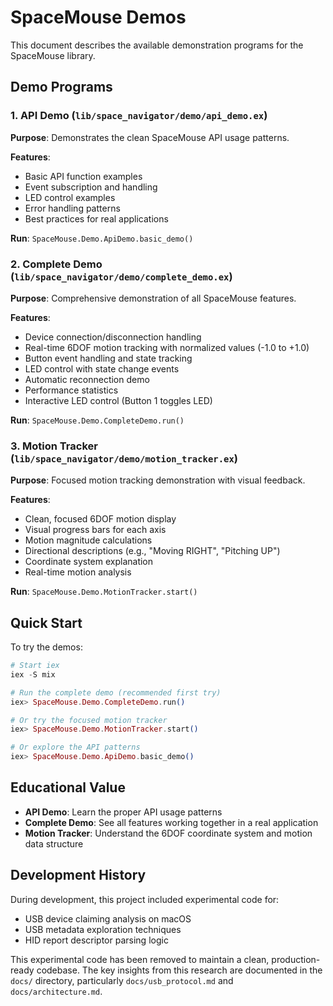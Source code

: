 # SpaceMouse Demos

This document describes the available demonstration programs for the SpaceMouse library.

## Demo Programs

### 1. API Demo (`lib/space_navigator/demo/api_demo.ex`)

**Purpose**: Demonstrates the clean SpaceMouse API usage patterns.

**Features**:
- Basic API function examples
- Event subscription and handling
- LED control examples
- Error handling patterns
- Best practices for real applications

**Run**: `SpaceMouse.Demo.ApiDemo.basic_demo()`

### 2. Complete Demo (`lib/space_navigator/demo/complete_demo.ex`)

**Purpose**: Comprehensive demonstration of all SpaceMouse features.

**Features**:
- Device connection/disconnection handling
- Real-time 6DOF motion tracking with normalized values (-1.0 to +1.0)
- Button event handling and state tracking
- LED control with state change events
- Automatic reconnection demo
- Performance statistics
- Interactive LED control (Button 1 toggles LED)

**Run**: `SpaceMouse.Demo.CompleteDemo.run()`

### 3. Motion Tracker (`lib/space_navigator/demo/motion_tracker.ex`)

**Purpose**: Focused motion tracking demonstration with visual feedback.

**Features**:
- Clean, focused 6DOF motion display
- Visual progress bars for each axis
- Motion magnitude calculations
- Directional descriptions (e.g., "Moving RIGHT", "Pitching UP")
- Coordinate system explanation
- Real-time motion analysis

**Run**: `SpaceMouse.Demo.MotionTracker.start()`

## Quick Start

To try the demos:

```elixir
# Start iex
iex -S mix

# Run the complete demo (recommended first try)
iex> SpaceMouse.Demo.CompleteDemo.run()

# Or try the focused motion tracker
iex> SpaceMouse.Demo.MotionTracker.start()

# Or explore the API patterns
iex> SpaceMouse.Demo.ApiDemo.basic_demo()
```

## Educational Value

- **API Demo**: Learn the proper API usage patterns
- **Complete Demo**: See all features working together in a real application
- **Motion Tracker**: Understand the 6DOF coordinate system and motion data structure

## Development History

During development, this project included experimental code for:

- USB device claiming analysis on macOS  
- USB metadata exploration techniques
- HID report descriptor parsing logic

This experimental code has been removed to maintain a clean, production-ready codebase. The key insights from this research are documented in the `docs/` directory, particularly `docs/usb_protocol.md` and `docs/architecture.md`.
